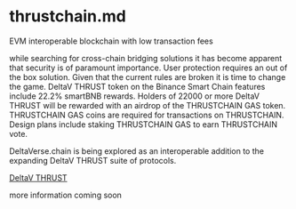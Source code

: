 # thrustchain.md
EVM interoperable blockchain with low transaction fees

while searching for cross-chain bridging solutions it has become apparent that security is of paramount importance. User protection requires an out of the box solution. Given that the current rules are broken it is time to change the game. DeltaV THRUST token on the Binance Smart Chain features include 22.2% smartBNB rewards. Holders of 22000 or more DeltaV THRUST will be rewarded with an airdrop of the THRUSTCHAIN GAS token. THRUSTCHAIN GAS coins are required for transactions on THRUSTCHAIN. Design plans include staking THRUSTCHAIN GAS to earn THRUSTCHAIN vote.

DeltaVerse.chain is being explored as an interoperable addition to the expanding DeltaV THRUST suite of protocols. 

<a href="https://deltav.exchange">DeltaV THRUST</a>

more information coming soon
